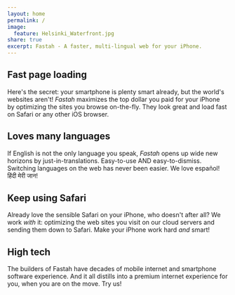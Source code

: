 ```yaml
---
layout: home
permalink: /
image:
  feature: Helsinki_Waterfront.jpg
share: true
excerpt: Fastah - A faster, multi-lingual web for your iPhone.
---
```


<div class="tiles">

<div class="tile">
  <h2 class="post-title">Fast page loading</h2>
  <p class="post-excerpt">Here's the secret: your smartphone is plenty smart already, but the world's websites aren't! <em>Fastah</em> maximizes the top dollar you paid for your iPhone by optimizing the sites you browse on-the-fly. They look great and load fast on Safari or any other iOS browser.</p>
</div><!-- /.tile -->

<div class="tile">
  <h2 class="post-title">Loves many languages</h2>
  <p class="post-excerpt">If English is not the only language you speak, <em>Fastah</em> opens up wide new horizons by just-in-translations. Easy-to-use AND easy-to-dismiss. Switching languages on the web has never been easier. We love español! हिंदी मेरी जान!</p>
</div><!-- /.tile -->

<div class="tile">
  <h2 class="post-title">Keep using Safari</h2>
  <p class="post-excerpt">Already love the sensible Safari on your iPhone, who doesn't after all? We work <em>with</em> it: optimizing the web sites you visit on our cloud servers and sending them down to Safari. Make your iPhone work hard <em>and</em> smart!</p>
</div><!-- /.tile -->

<div class="tile">
  <h2 class="post-title">High tech</h2>
  <p class="post-excerpt">The builders of Fastah have decades of mobile internet and smartphone software experience. And it all distills into a premium internet experience for you, when you are on the move. Try us!</p>
</div><!-- /.tile -->

</div><!-- /.tiles -->
